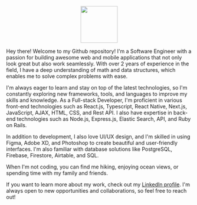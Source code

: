 <div id="header" align="center">
  <img src="https://media.giphy.com/media/xUPGGDNsLvqsBOhuU0/giphy.gif" width="100"/>
</div>

Hey there! Welcome to my Github repository! I'm a Software Engineer with a passion for building awesome web and mobile applications that not only look great but also work seamlessly. With over 2 years of experience in the field, I have a deep understanding of math and data structures, which enables me to solve complex problems with ease.

I'm always eager to learn and stay on top of the latest technologies, so I'm constantly exploring new frameworks, tools, and languages to improve my skills and knowledge. As a Full-stack Developer, I'm proficient in various front-end technologies such as React.js, Typescript, React Native, Next.js, JavaScript, AJAX, HTML, CSS, and Rest API. I also have expertise in back-end technologies such as Node.js, Express.js, Elastic Search, API, and Ruby on Rails.

In addition to development, I also love UI/UX design, and I'm skilled in using Figma, Adobe XD, and Photoshop to create beautiful and user-friendly interfaces. I'm also familiar with database solutions like PostgreSQL, Firebase, Firestore, Airtable, and SQL.

When I'm not coding, you can find me hiking, enjoying ocean views, or spending time with my family and friends.

If you want to learn more about my work, check out my [LinkedIn profile](https://www.linkedin.com/in/natalia-grigoryeva/). I'm always open to new opportunities and collaborations, so feel free to reach out!


<!--
**NGFuture/NGFuture** is a ✨ _special_ ✨ repository because its `README.md` (this file) appears on your GitHub profile.

Here are some ideas to get you started:

- 🔭 I’m currently working on ...
- 🌱 I’m currently learning ...
- 👯 I’m looking to collaborate on ...
- 🤔 I’m looking for help with ...
- 💬 Ask me about ...
- 📫 How to reach me: ...
- 😄 Pronouns: ...
- ⚡ Fun fact: ...
-->
